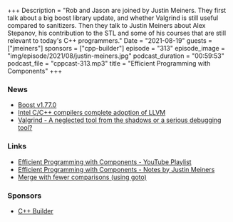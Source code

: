 +++
Description = "Rob and Jason are joined by Justin Meiners. They first talk about a big boost library update, and whether Valgrind is still useful compared to sanitizers. Then they talk to Justin Meiners about Alex Stepanov, his contribution to the STL and some of his courses that are still relevant to today's C++ programmers."
Date = "2021-08-19"
guests = ["jmeiners"]
sponsors = ["cpp-builder"]
episode = "313"
episode_image = "img/episode/2021/08/justin-meiners.jpg"
podcast_duration = "00:59:53"
podcast_file = "cppcast-313.mp3"
title = "Efficient Programming with Components"
+++

### News ###

 - [Boost v1.77.0](https://www.boost.org/users/history/version_1_77_0.html)
 - [Intel C/C++ compilers complete adoption of LLVM](https://software.intel.com/content/www/us/en/develop/blogs/adoption-of-llvm-complete-icx.html)
 - [Valgrind - A neglected tool from the shadows or a serious debugging tool?](https://m-peko.github.io/craft-cpp/posts/valgrind-a-neglected-tool-from-the-shadows-or-a-serious-debugging-tool/)

### Links ###

 - [Efficient Programming with Components - YouTube Playlist](https://www.youtube.com/playlist?list=PLHxtyCq_WDLXryyw91lahwdtpZsmo4BGD)
 - [Efficient Programming with Components - Notes by Justin Meiners](https://justinmeiners.github.io/efficient-programming-with-components/)
 - [Merge with fewer comparisons (using goto)](https://justinmeiners.github.io/efficient-programming-with-components/12_merge_sort.html#Merge-with-fewer-comparisonsl)

### Sponsors ###

- [C++ Builder](https://www.embarcadero.com/products/cbuilder/start-for-free?utm_source=CppCast&utm_medium=AffiliateOutreach&utm_content=BannerCppCast)

